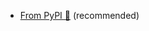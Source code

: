 * <a id="user-content-install-pypi" class="anchor" href="#install-pypi">From PyPI 🔗</a> (recommended)
